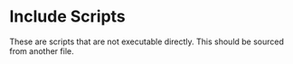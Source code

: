 # Include Scripts

These are scripts that are not executable directly. This should be sourced from another file.

